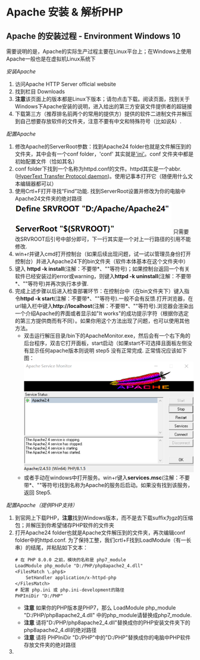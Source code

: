 # Apache 安装 & 解析PHP

## Apache 的安装过程 - Environment Windows 10
需要说明的是，Apache的实际生产过程主要在Linux平台上；在Windows上使用Apache一般也是在虚拟机Linux系统下

*安装Apache*
1. 访问Apache HTTP Server official website
2. 找到栏目 Downloads
3. **注意**该页面上的版本都是Linux下版本；请勿点击下载。阅读页面，找到关于Windows下Apache安装的说明，进入给出的第三方安装文件提供者的超链接
4. 下载第三方（推荐排名前两个的常用的提供方）提供的软件二进制文件并解压到自己想要存放软件的文件夹，注意不要有中文和特殊符号（比如说&）.

*配置Apache*
1. 修改Apache的ServerRoot参数：找到Apache24 folder也就是文件解压到的文件夹，其中会有一个conf folder，'conf' 其实就是['ini'](https://zh.wikipedia.org/wiki/INI%E6%96%87%E4%BB%B6)。conf 文件夹中都是初始配置文件（恰如其名）
2. conf folder下找到一个名称为httpd.conf的文件。httpd其实是一个abbr.([HyperText Transfer Protocol daemon](https://en.wikipedia.org/wiki/Httpd))。使用记事本打开它（随便用什么文本编辑器都可以）
3. 使用Crtl+F打开寻找“Find”功能. 找到ServerRoot设置并修改为你的电脑中Apache24文件夹的绝对路径![](source/img/ServerRoot路径修改.png)
   只需要改SRVROOT后引号中部分即可，下一行其实是一个对上一行路径的引用不能修改.
4. win+r并键入cmd打开控制台（如果后续出现问题，试一试以管理员身份打开控制台）并进入Apache24下的bin文件夹（软件本体基本在这个文件夹中）
5. 键入 **httpd -k install**(注解：不要带*、""等符号)；如果控制台返回一个有关软件已经安装过的error或warning，则键入**httpd -k uninstall**(注解：不要带*、""等符号)并再次执行本步骤.
6. 完成上述步骤以后进入检查部署环节：在控制台中（在bin文件夹下）键入指令**httpd -k start**(注解：不要带*、""等符号).一般不会有反馈.打开浏览器，在url输入栏中键入**http://localhost**(注解：不要带*、""等符号).浏览器会渲染出一个介绍Apache的界面或者显示如"It works"的成功提示字符（根据你选定的第三方提供商而有不同）。如果你用这个方法出现了问题，也可以使用其他方法。
   + 双击运行解压目录/bin下的ApacheMonitor.exe，然后会有一个右下角的后台程序，双击它打开面板，start启动（如果start不可选择且面板左侧没有显示任何apache版本则说明 step5 没有正常完成. 正常情况应该如下图：![](source/img/Apache-monitor%20%20.png)
   + 或者手动在windows中打开服务。win+r键入**services.msc**(注解：不要带*、""等符号)找到名称为Apache的服务后启动。如果没有找到该服务，返回 Step5.

*配置Apache（提供PHP支持）*
1. 到官网上下载PHP，**注意**找到Windows版本，而不是去下载suffix为gz的压缩包；并解压到你希望储存PHP软件的文件夹
2. 打开Apache24 folder也就是Apache文件解压到的文件夹，再次编辑conf folder中的httpd.conf. 为了保持工整，我们crtl+F找到LoadModule（有一长串）的结尾，并粘贴如下文本：
      ````
      # 在 PHP 8.0.0 之前，模块的名称是 php7_module
      LoadModule php_module "D:/PHP/php8apache2_4.dll"
      <FilesMatch \.php$>
          SetHandler application/x-httpd-php
      </FilesMatch>
      # 配置 php.ini 或 php.ini-development的路径
      PHPIniDir "D:/PHP"
      ````
   + **注意** 如果你的PHP版本是PHP7，那么 LoadModule php_module "D:/PHP/php8apache2_4.dll" 中的php_module请替换成php7_module.
   + **注意** 请将"D:/PHP/php8apache2_4.dll"替换成你的PHP安装文件夹下的php8apache2_4.dll的绝对路径
   + **注意** 请将 PHPIniDir "D:/PHP"中的"D:/PHP"替换成你的电脑中PHP软件存放文件夹的绝对路径
3. 

